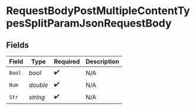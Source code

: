 # RequestBodyPostMultipleContentTypesSplitParamJsonRequestBody


## Fields

| Field              | Type               | Required           | Description        |
| ------------------ | ------------------ | ------------------ | ------------------ |
| `Bool`             | *bool*             | :heavy_check_mark: | N/A                |
| `Num`              | *double*           | :heavy_check_mark: | N/A                |
| `Str`              | *string*           | :heavy_check_mark: | N/A                |